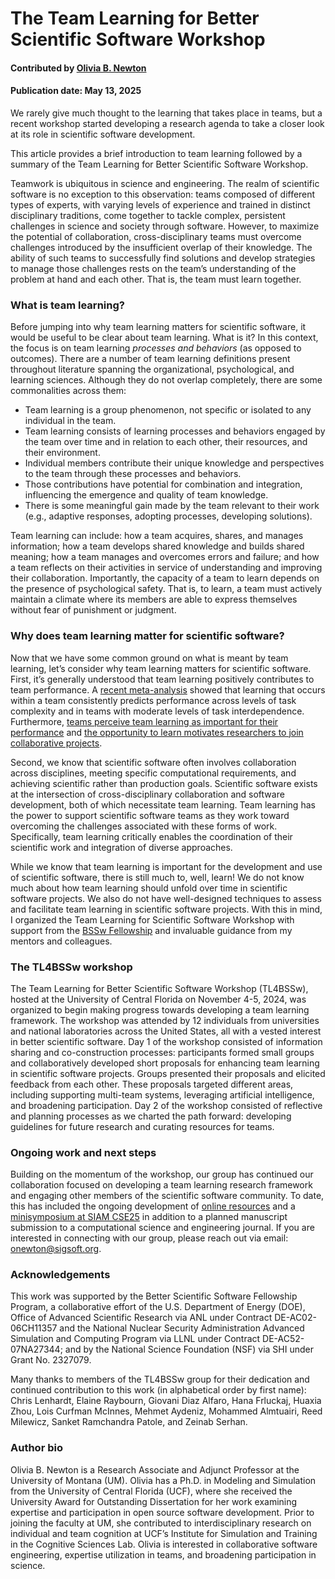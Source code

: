 # The Team Learning for Better Scientific Software Workshop

#### Contributed by [Olivia B. Newton](https://github.com/small0live)

#### Publication date: May 13, 2025

<!--deck start-->
We rarely give much thought to the learning that takes place in teams, but a recent workshop started developing a research agenda to take a closer look at its role in scientific software development.
<!--deck end-->

This article provides a brief introduction to team learning followed by a summary of the Team Learning for Better Scientific Software Workshop.

Teamwork is ubiquitous in science and engineering. The realm of scientific software is no exception to this observation: teams composed of different types of experts, with varying levels of experience and trained in distinct disciplinary traditions, come together to tackle complex, persistent challenges in science and society through software. However, to maximize the potential of collaboration, cross-disciplinary teams must overcome challenges introduced by the insufficient overlap of their knowledge. The ability of such teams to successfully find solutions and develop strategies to manage those challenges rests on the team’s understanding of the problem at hand and each other. That is, the team must learn together.

### What is team learning?

Before jumping into why team learning matters for scientific software, it would be useful to be clear about team learning. What is it? In this context, the focus is on team learning *processes and behaviors* (as opposed to outcomes). There are a number of team learning definitions present throughout literature spanning the organizational, psychological, and learning sciences. Although they do not overlap completely, there are some commonalities across them:

* Team learning is a group phenomenon, not specific or isolated to any individual in the team.
* Team learning consists of learning processes and behaviors engaged by the team over time and in relation to each other, their resources, and their environment.
* Individual members contribute their unique knowledge and perspectives to the team through these processes and behaviors.
* Those contributions have potential for combination and integration, influencing the emergence and quality of team knowledge.
* There is some meaningful gain made by the team relevant to their work (e.g., adaptive responses, adopting processes, developing solutions).

Team learning can include: how a team acquires, shares, and manages information; how a team develops shared knowledge and builds shared meaning; how a team manages and overcomes errors and failure; and how a team reflects on their activities in service of understanding and improving their collaboration. Importantly, the capacity of a team to learn depends on the presence of psychological safety. That is, to learn, a team must actively maintain a climate where its members are able to express themselves without fear of punishment or judgment.

### Why does team learning matter for scientific software?

Now that we have some common ground on what is meant by team learning, let’s consider why team learning matters for scientific software. First, it’s generally understood that team learning positively contributes to team performance. A [recent meta-analysis](https://doi.org/10.1177/10596011211016928) showed that learning that occurs within a team consistently predicts performance across levels of task complexity and in teams with moderate levels of task interdependence. Furthermore, [teams perceive team learning as important for their performance](https://doi.org/10.1108/13527591011090682) and [the opportunity to learn motivates researchers to join collaborative projects](https://doi.org/10.1108/tpm-05-2022-0036).

Second, we know that scientific software often involves collaboration across disciplines, meeting specific computational requirements, and achieving scientific rather than production goals. Scientific software exists at the intersection of cross-disciplinary collaboration and software development, both of which necessitate team learning. Team learning has the power to support scientific software teams as they work toward overcoming the challenges associated with these forms of work. Specifically, team learning critically enables the coordination of their scientific work and integration of diverse approaches.

While we know that team learning is important for the development and use of scientific software, there is still much to, well, learn! We do not know much about how team learning should unfold over time in scientific software projects. We also do not have well-designed techniques to assess and facilitate team learning in scientific software projects. With this in mind, I organized the Team Learning for Scientific Software Workshop with support from the [BSSw Fellowship](https://bssw.io/fellowship) and invaluable guidance from my mentors and colleagues.

### The TL4BSSw workshop

The Team Learning for Better Scientific Software Workshop (TL4BSSw), hosted at the University of Central Florida on November 4-5, 2024, was organized to begin making progress towards developing a team learning framework. The workshop was attended by 12 individuals from universities and national laboratories across the United States, all with a vested interest in better scientific software. Day 1 of the workshop consisted of information sharing and co-construction processes: participants formed small groups and collaboratively developed short proposals for enhancing team learning in scientific software projects. Groups presented their proposals and elicited feedback from each other. These proposals targeted different areas, including supporting multi-team systems, leveraging artificial intelligence, and broadening participation. Day 2 of the workshop consisted of reflective and planning processes as we charted the path forward: developing guidelines for future research and curating resources for teams.

### Ongoing work and next steps

Building on the momentum of the workshop, our group has continued our collaboration focused on developing a team learning research framework and engaging other members of the scientific software community. To date, this has included the ongoing development of [online resources](http://tl4bssw.github.io) and a [minisymposium at SIAM CSE25](https://meetings.siam.org/sess/dsp_programsess.cfm?SESSIONCODE=82405) in addition to a planned manuscript submission to a computational science and engineering journal. If you are interested in connecting with our group, please reach out via email: onewton@sigsoft.org.

### Acknowledgements

This work was supported by the Better Scientific Software Fellowship Program, a collaborative effort of the U.S. Department of Energy (DOE), Office of Advanced Scientific Research via ANL under Contract DE-AC02-06CH11357 and the National Nuclear Security Administration Advanced Simulation and Computing Program via LLNL under Contract DE-AC52-07NA27344; and by the National Science Foundation (NSF) via SHI under Grant No. 2327079.

Many thanks to members of the TL4BSSw group for their dedication and continued contribution to this work (in alphabetical order by first name): Chris Lenhardt, Elaine Raybourn, Giovani Diaz Alfaro, Hana Frluckaj, Huaxia Zhou, Lois Curfman McInnes, Mehmet Aydeniz, Mohammed Almtuairi, Reed Milewicz, Sanket Ramchandra Patole, and Zeinab Serhan.

### Author bio

Olivia B. Newton is a Research Associate and Adjunct Professor at the University of Montana (UM). Olivia has a Ph.D. in Modeling and Simulation from the University of Central Florida (UCF), where she received the University Award for Outstanding Dissertation for her work examining expertise and participation in open source software development. Prior to joining the faculty at UM, she contributed to interdisciplinary research on individual and team cognition at UCF’s Institute for Simulation and Training in the Cognitive Sciences Lab. Olivia is interested in collaborative software engineering, expertise utilization in teams, and broadening participation in science.

<!---
Publish: yes
Track: BSSw Fellowship, Community 
Topics: strategies for more effective teams
--->
